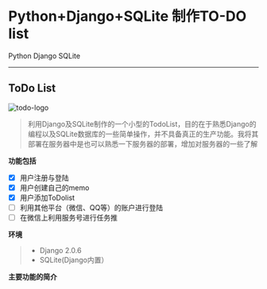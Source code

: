 # Python+Django+SQLite 制作TO-DO list

Python Django SQLite

---
## **ToDo List**
![todo-logo](http://47.95.227.140/static/images/main_page/logo_small.png)
> 利用Django及SQLite制作的一个小型的TodoList，目的在于熟悉Django的编程以及SQLite数据库的一些简单操作，并不具备真正的生产功能。我将其部署在服务器中是也可以熟悉一下服务器的部署，增加对服务器的一些了解

**功能包括**

- [x] 用户注册与登陆
- [x] 用户创建自己的memo
- [x] 用户添加ToDolist
- [ ] 利用其他平台（微信、QQ等）的账户进行登陆
- [ ] 在微信上利用服务号进行任务推

**环境**
> * Django 2.0.6
> * SQLite(Django内置）

**主要功能的简介**
